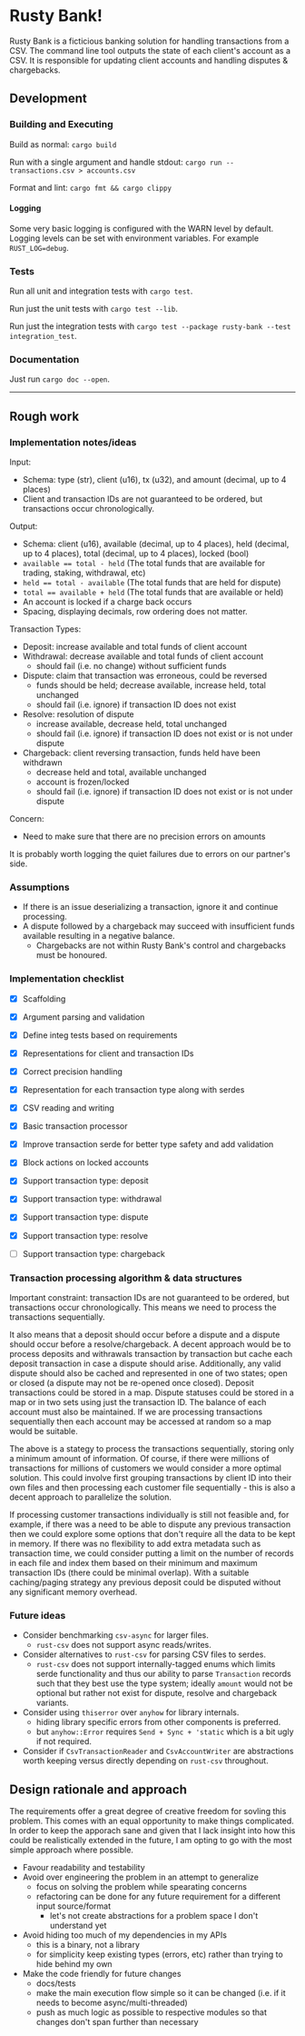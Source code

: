 
# Rusty Bank!
Rusty Bank is a ficticious banking solution for handling transactions from a CSV.
The command line tool outputs the state of each client's account as a CSV.
It is responsible for updating client accounts and handling disputes & chargebacks.

## Development
### Building and Executing
Build as normal: `cargo build`

Run with a single argument and handle stdout: `cargo run -- transactions.csv > accounts.csv`

Format and lint: `cargo fmt && cargo clippy`

#### Logging
Some very basic logging is configured with the WARN level by default.
Logging levels can be set with environment variables. For example `RUST_LOG=debug`.

### Tests
Run all unit and integration tests with `cargo test`.

Run just the unit tests with `cargo test --lib`.

Run just the integration tests with `cargo test --package rusty-bank --test integration_test`.

### Documentation
Just run `cargo doc --open`.


-------------


## Rough work

### Implementation notes/ideas
Input:
- Schema: type (str), client (u16), tx (u32), and amount (decimal, up to 4 places)
- Client and transaction IDs are not guaranteed to be ordered, but transactions occur chronologically.

Output:
- Schema: client (u16), available (decimal, up to 4 places), held (decimal, up to 4 places), total (decimal, up to 4 places), locked (bool)
- `available == total - held` (The total funds that are available for trading, staking, withdrawal, etc)
- `held == total - available` (The total funds that are held for dispute)
- `total == available + held` (The total funds that are available or held)
- An account is locked if a charge back occurs
- Spacing, displaying decimals, row ordering does not matter.

Transaction Types:
- Deposit: increase available and total funds of client account
- Withdrawal: decrease available and total funds of client account
	- should fail (i.e. no change) without sufficient funds
- Dispute: claim that transaction was erroneous, could be reversed
	- funds should be held; decrease available, increase held, total unchanged
	- should fail (i.e. ignore) if transaction ID does not exist
- Resolve: resolution of dispute
	- increase available, decrease held, total unchanged
	- should fail (i.e. ignore) if transaction ID does not exist or is not under dispute
- Chargeback: client reversing transaction, funds held have been withdrawn
	- decrease held and total, available unchanged
	- account is frozen/locked
	- should fail (i.e. ignore) if transaction ID does not exist or is not under dispute

Concern:
- Need to make sure that there are no precision errors on amounts

It is probably worth logging the quiet failures due to errors on our partner's side.


### Assumptions
- If there is an issue deserializing a transaction, ignore it and continue processing.
- A dispute followed by a chargeback may succeed with insufficient funds available resulting in a negative balance.
  - Chargebacks are not within Rusty Bank's control and chargebacks must be honoured.


### Implementation checklist
- [X] Scaffolding
- [X] Argument parsing and validation
- [X] Define integ tests based on requirements
- [X] Representations for client and transaction IDs
- [X] Correct precision handling
- [X] Representation for each transaction type along with serdes
- [X] CSV reading and writing
- [X] Basic transaction processor
- [X] Improve transaction serde for better type safety and add validation
- [X] Block actions on locked accounts
- [X] Support transaction type: deposit
- [X] Support transaction type: withdrawal
- [X] Support transaction type: dispute
- [X] Support transaction type: resolve
- [ ] Support transaction type: chargeback


### Transaction processing algorithm & data structures
Important constraint: transaction IDs are not guaranteed to be ordered, but transactions occur chronologically.
This means we need to process the transactions sequentially.

It also means that a deposit should occur before a dispute and a dispute should occur before a resolve/chargeback. A decent approach would be to process deposits and withrawals transaction by transaction but cache each deposit transaction in case a dispute should arise. Additionally, any valid dispute should also be cached and represented in one of two states; open or closed (a dispute may not be re-opened once closed).
Deposit transactions could be stored in a map. Dispute statuses could be stored in a map or in two sets using just the transaction ID. The balance of each account must also be maintained. If we are processing transactions sequentially then each account may be accessed at random so a map would be suitable.

The above is a stategy to process the transactions sequentially, storing only a minimum amount of information.
Of course, if there were millions of transactions for millions of customers we would consider a more optimal solution. This could involve first grouping transactions by client ID into their own files and then processing each customer file sequentially - this is also a decent approach to parallelize the solution.

If processing customer transactions individually is still not feasible and, for example, if there was a need to be able to dispute any previous transaction then we could explore some options that don't require all the data to be kept in memory. If there was no flexibility to add extra metadata such as transaction time, we could consider putting a limit on the number of records in each file and index them based on their minimum and maximum transaction IDs (there could be minimal overlap). With a suitable caching/paging strategy any previous deposit could be disputed without any significant memory overhead.


### Future ideas
- Consider benchmarking `csv-async` for larger files.
  - `rust-csv` does not support async reads/writes.
- Consider alternatives to `rust-csv` for parsing CSV files to serdes.
  - `rust-csv` does not support internally-tagged enums which limits serde functionality and thus our ability to parse `Transaction` records such that they best use the type system; ideally `amount` would not be optional but rather not exist for dispute, resolve and chargeback variants.
- Consider using `thiserror` over `anyhow` for library internals.
  - hiding library specific errors from other components is preferred.
  - but `anyhow::Error` requires `Send + Sync + 'static` which is a bit ugly if not required.
- Consider if `CsvTransactionReader` and `CsvAccountWriter` are abstractions worth keeping versus directly depending on `rust-csv` throughout.


## Design rationale and approach
The requirements offer a great degree of creative freedom for sovling this problem.
This comes with an equal opportunity to make things complicated.
In order to keep the apporach sane and given that I lack insight
  into how this could be realistically extended in the future,
  I am opting to go with the most simple approach where possible.

- Favour readability and testability
- Avoid over engineering the problem in an attempt to generalize
  - focus on solving the problem while spearating concerns
  - refactoring can be done for any future requirement for a different input source/format
    - let's not create abstractions for a problem space I don't understand yet
- Avoid hiding too much of my dependencies in my APIs
  - this is a binary, not a library
  - for simplicity keep existing types (errors, etc) rather than trying to hide behind my own
- Make the code friendly for future changes
  - docs/tests
  - make the main execution flow simple so it can be changed (i.e. if it needs to become async/multi-threaded)
  - push as much logic as possible to respective modules so that changes don't span further than necessary
